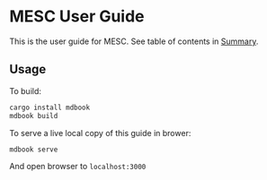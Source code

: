 
# MESC User Guide

This is the user guide for MESC. See table of contents in [Summary](src/SUMMARY.md).

## Usage

To build:

```sh
cargo install mdbook
mdbook build
```

To serve a live local copy of this guide in brower:

```sh
mdbook serve
```

And open browser to `localhost:3000`

